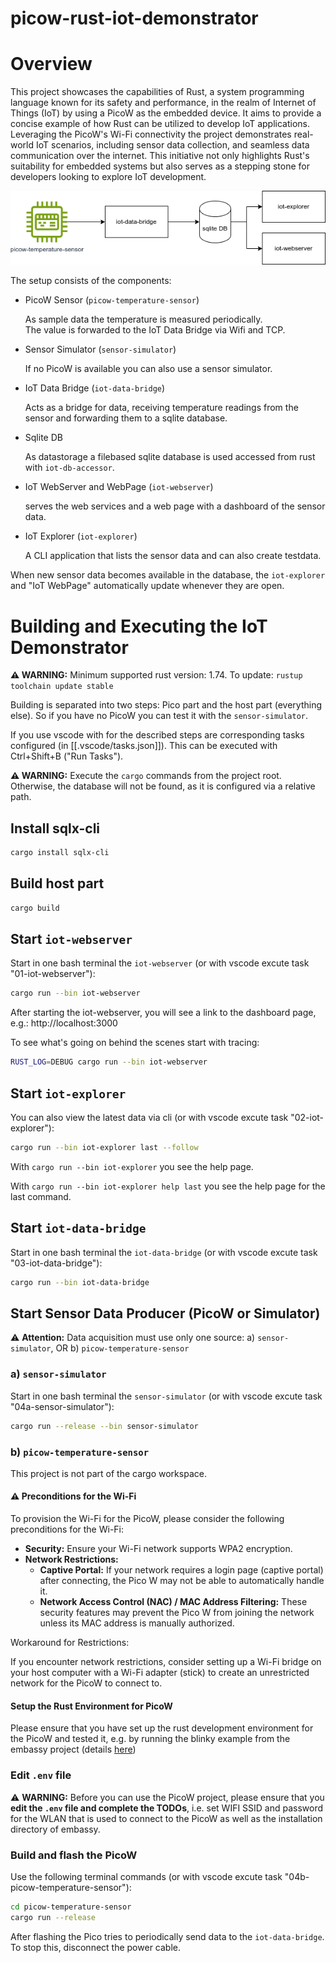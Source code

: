 # picow-rust-iot-demonstrator

# Overview

This project showcases the capabilities of Rust, a system programming language known for its safety and performance, in the realm of Internet of Things (IoT) by using a PicoW as the embedded device. It aims to provide a concise example of how Rust can be utilized to develop IoT applications. Leveraging the PicoW's Wi-Fi connectivity the project demonstrates real-world IoT scenarios, including sensor data collection, and seamless data communication over the internet. This initiative not only highlights Rust's suitability for embedded systems but also serves as a stepping stone for developers looking to explore IoT development.


![IoT Rust Demonstrator Architecture](./picow-iot.png "IoT Rust Demonstrator Architecture")

The setup consists of the components: 

 * PicoW Sensor (`picow-temperature-sensor`)

   As sample data the temperature is measured periodically.   
   The value is forwarded to the IoT Data Bridge via Wifi and TCP.
 * Sensor Simulator (`sensor-simulator`)

   If no PicoW is available you can also use a sensor simulator.
 * IoT Data Bridge (`iot-data-bridge`)

   Acts as a bridge for data, receiving temperature readings from the sensor and forwarding them to a sqlite database.
 * Sqlite DB

   As datastorage a filebased sqlite database is used accessed from rust with `iot-db-accessor`.
 * IoT WebServer and WebPage (`iot-webserver`)

   serves the web services and a web page with a dashboard of the sensor data.
 * IoT Explorer (`iot-explorer`)

   A CLI application that lists the sensor data and can also create testdata.
   
When new sensor data becomes available in the database, the `iot-explorer` and "IoT WebPage" automatically update whenever they are open.

# Building and Executing the IoT Demonstrator

**⚠️ WARNING:** Minimum supported rust version: 1.74. To update: `rustup toolchain update stable`

Building is separated into two steps:
Pico part and the host part (everything else).
So if you have no PicoW you can test it with the `sensor-simulator`.

If you use vscode with for the described steps are corresponding tasks configured (in [[.vscode/tasks.json]]). This can be executed with Ctrl+Shift+B ("Run Tasks").

**⚠️ WARNING:** Execute the `cargo` commands from the project root. Otherwise, the database will not be found, as it is configured via a relative path.

## Install sqlx-cli

```bash
cargo install sqlx-cli
```

## Build host part

```bash
cargo build
```

## Start `iot-webserver`

Start in one bash terminal the `iot-webserver` (or with vscode excute task "01-iot-webserver"):

```bash
cargo run --bin iot-webserver
```

After starting the iot-webserver, you will see a link to the dashboard page, e.g.: http://localhost:3000


To see what's going on behind the scenes start with tracing:

```bash
RUST_LOG=DEBUG cargo run --bin iot-webserver
```

## Start `iot-explorer`

You can also view the latest data via cli (or with vscode excute task "02-iot-explorer"):

```bash
cargo run --bin iot-explorer last --follow
```

With `cargo run --bin iot-explorer` you see the help page.

With `cargo run --bin iot-explorer help last` you see the help page for the last command.

## Start `iot-data-bridge`

Start in one bash terminal the `iot-data-bridge` (or with vscode excute task "03-iot-data-bridge"):

```bash
cargo run --bin iot-data-bridge
```

## Start Sensor Data Producer (PicoW or Simulator)

⚠️ **Attention:** Data acquisition must use only one source: a) `sensor-simulator`, OR b) `picow-temperature-sensor`

### a) `sensor-simulator`

Start in one bash terminal the `sensor-simulator` (or with vscode excute task "04a-sensor-simulator"):

```bash
cargo run --release --bin sensor-simulator
```

### b) `picow-temperature-sensor`

This project is not part of the cargo workspace.

#### ⚠️ Preconditions for the Wi-Fi

To provision the Wi-Fi for the PicoW, please consider the following preconditions for the Wi-Fi:

- **Security:** Ensure your Wi-Fi network supports WPA2 encryption.
- **Network Restrictions:**
  - **Captive Portal:** If your network requires a login page (captive portal) after connecting, the Pico W may not be able to automatically handle it.
  - **Network Access Control (NAC) / MAC Address Filtering:** These security features may prevent the Pico W from joining the network unless its MAC address is manually authorized.

Workaround for Restrictions:

If you encounter network restrictions, consider setting up a Wi-Fi bridge on your host computer with a Wi-Fi adapter (stick) to create an unrestricted network for the PicoW to connect to.

#### Setup the Rust Environment for PicoW

Please ensure that you have set up the rust development environment for the PicoW and tested it, e.g. by running the blinky example from the embassy project (details [here](./picow-temperature-sensor/README.md))

### Edit `.env` file

⚠️ **WARNING:** Before you can use the PicoW project, please ensure that you **edit the `.env` file and complete the TODOs**, i.e. set WIFI SSID and password for the WLAN that is used to connect to the PicoW as well as the installation directory of embassy.

### Build and flash the PicoW

Use the following terminal commands (or with vscode excute task "04b-picow-temperature-sensor"):

```bash
cd picow-temperature-sensor
cargo run --release
```

After flashing the Pico tries to periodically send data to the `iot-data-bridge`. To stop this, disconnect the power cable.

